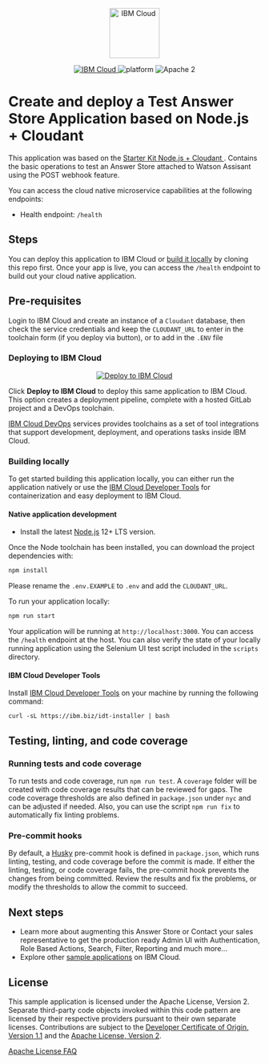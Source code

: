 <p align="center">
    <a href="https://cloud.ibm.com">
        <img src="https://cloud.ibm.com/media/docs/developer-appservice/resources/ibm-cloud.svg" height="100" alt="IBM Cloud">
    </a>
</p>

<p align="center">
    <a href="https://cloud.ibm.com">
    <img src="https://img.shields.io/badge/IBM%20Cloud-powered-blue.svg" alt="IBM Cloud">
    </a>
    <img src="https://img.shields.io/badge/platform-node-lightgrey.svg?style=flat" alt="platform">
    <img src="https://img.shields.io/badge/license-Apache2-blue.svg?style=flat" alt="Apache 2">
</p>

# Create and deploy a Test Answer Store Application based on Node.js + Cloudant

This application was based on the <a href="https://cloud.ibm.com/developer/appservice/starter-kits/nodejs-+-cloudant"> Starter Kit Node.js + Cloudant </a>. Contains the basic operations to test an Answer Store attached to Watson Assisant using the POST webhook feature.

You can access the cloud native microservice capabilities at the following endpoints:

- Health endpoint: `/health`

## Steps

You can deploy this application to IBM Cloud or [build it locally](#building-locally) by cloning this repo first. Once your app is live, you can access the `/health` endpoint to build out your cloud native application.

## Pre-requisites

Login to IBM Cloud and create an instance of a `Cloudant` database, then check the service credentials and keep the `CLOUDANT_URL` to enter in the toolchain form (if you deploy via button), or to add in the `.ENV` file

### Deploying to IBM Cloud

<p align="center">
<a href="https://cloud.ibm.com/devops/setup/deploy?repository=https://github.com/foward/answer_store_watson&branch=master"><img src="https://cloud.ibm.com/devops/setup/deploy/button.png" alt="Deploy to IBM Cloud"></a>
</p>

Click **Deploy to IBM Cloud** to deploy this same application to IBM Cloud. This option creates a deployment pipeline, complete with a hosted GitLab project and a DevOps toolchain.

[IBM Cloud DevOps](https://www.ibm.com/cloud/devops) services provides toolchains as a set of tool integrations that support development, deployment, and operations tasks inside IBM Cloud.

### Building locally

To get started building this application locally, you can either run the application natively or use the [IBM Cloud Developer Tools](https://cloud.ibm.com/docs/cli?topic=cloud-cli-getting-started) for containerization and easy deployment to IBM Cloud.

#### Native application development

- Install the latest [Node.js](https://nodejs.org/en/download/) 12+ LTS version.

Once the Node toolchain has been installed, you can download the project dependencies with:

```bash
npm install
```

Please rename the `.env.EXAMPLE` to `.env` and add the `CLOUDANT_URL`.

To run your application locally:

```bash
npm run start
```

Your application will be running at `http://localhost:3000`. You can access the `/health` endpoint at the host. You can also verify the state of your locally running application using the Selenium UI test script included in the `scripts` directory.

#### IBM Cloud Developer Tools

Install [IBM Cloud Developer Tools](https://cloud.ibm.com/docs/cli?topic=cloud-cli-getting-started) on your machine by running the following command:

```
curl -sL https://ibm.biz/idt-installer | bash
```

## Testing, linting, and code coverage

### Running tests and code coverage

To run tests and code coverage, run `npm run test`. A `coverage` folder will be created with code coverage results that can be reviewed for gaps. The code coverage thresholds are also defined in `package.json` under `nyc` and can be adjusted if needed. Also, you can use the script `npm run fix` to automatically fix linting problems.

### Pre-commit hooks

By default, a [Husky](https://github.com/typicode/husky) pre-commit hook is defined in `package.json`, which runs linting, testing, and code coverage before the commit is made. If either the linting, testing, or code coverage fails, the pre-commit hook prevents the changes from being committed. Review the results and fix the problems, or modify the thresholds to allow the commit to succeed.

## Next steps

- Learn more about augmenting this Answer Store or Contact your sales representative to get the production ready Admin UI with Authentication, Role Based Actions, Search, Filter, Reporting and much more...
- Explore other [sample applications](https://cloud.ibm.com/developer/appservice/starter-kits) on IBM Cloud.

## License

This sample application is licensed under the Apache License, Version 2. Separate third-party code objects invoked within this code pattern are licensed by their respective providers pursuant to their own separate licenses. Contributions are subject to the [Developer Certificate of Origin, Version 1.1](https://developercertificate.org/) and the [Apache License, Version 2](https://www.apache.org/licenses/LICENSE-2.0.txt).

[Apache License FAQ](https://www.apache.org/foundation/license-faq.html#WhatDoesItMEAN)
